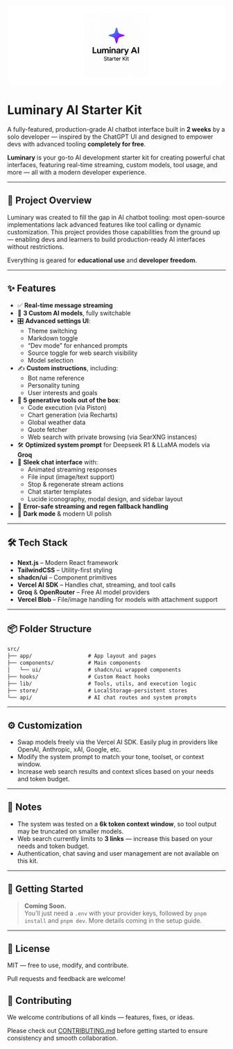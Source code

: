 <p align="center" style="background: #ffffff; padding: 1rem; border-radius: 1rem;">
  <img src="./public/LuminaryLogo.png" width="150" alt="Luminary Logo" />
</p>

# Luminary AI Starter Kit

A fully-featured, production-grade AI chatbot interface built in **2 weeks** by a solo developer — inspired by the ChatGPT UI and designed to empower devs with advanced tooling **completely for free**.  

**Luminary** is your go-to AI development starter kit for creating powerful chat interfaces, featuring real-time streaming, custom models, tool usage, and more — all with a modern developer experience.

---

## 🚀 Project Overview

Luminary was created to fill the gap in AI chatbot tooling: most open-source implementations lack advanced features like tool calling or dynamic customization. This project provides those capabilities from the ground up — enabling devs and learners to build production-ready AI interfaces without restrictions.

Everything is geared for **educational use** and **developer freedom**.

---

## ✨ Features

- ✅ **Real-time message streaming**
- 🧠 **3 Custom AI models**, fully switchable
- 🎛️ **Advanced settings UI**:
  - Theme switching
  - Markdown toggle
  - “Dev mode” for enhanced prompts
  - Source toggle for web search visibility
  - Model selection
- ✍️ **Custom instructions**, including:
  - Bot name reference
  - Personality tuning
  - User interests and goals
- 🧩 **5 generative tools out of the box**:
  - Code execution (via Piston)
  - Chart generation (via Recharts)
  - Global weather data
  - Quote fetcher
  - Web search with private browsing (via SearXNG instances)
- 🛠️ **Optimized system prompt** for Deepseek R1 & LLaMA models via **Groq**
- 💬 **Sleek chat interface** with:
  - Animated streaming responses
  - File input (image/text support)
  - Stop & regenerate stream actions
  - Chat starter templates
  - Lucide iconography, modal design, and sidebar layout
- 🧪 **Error-safe streaming and regen fallback handling**
- 🌙 **Dark mode** & modern UI polish

---

## 🛠 Tech Stack

- **Next.js** – Modern React framework
- **TailwindCSS** – Utility-first styling
- **shadcn/ui** – Component primitives
- **Vercel AI SDK** – Handles chat, streaming, and tool calls
- **Groq** & **OpenRouter** – Free AI model providers
- **Vercel Blob** – File/image handling for models with attachment support

---

## 📦 Folder Structure

```
src/
├── app/                  # App layout and pages
├── components/           # Main components
│   └── ui/               # shadcn/ui wrapped components
├── hooks/                # Custom React hooks
├── lib/                  # Tools, utils, and execution logic
├── store/                # LocalStorage-persistent stores
└── api/                  # AI chat routes and system prompts
```

---

## ⚙️ Customization

- Swap models freely via the Vercel AI SDK. Easily plug in providers like OpenAI, Anthropic, xAI, Google, etc.
- Modify the system prompt to match your tone, toolset, or context window.
- Increase web search results and context slices based on your needs and token budget.

---

## 🧪 Notes

- The system was tested on a **6k token context window**, so tool output may be truncated on smaller models.
- Web search currently limits to **3 links** — increase this based on your needs and token budget.
- Authentication, chat saving and user management are not available on this kit.

---

## 🧭 Getting Started

> **Coming Soon.**  
You’ll just need a `.env` with your provider keys, followed by `pnpm install` and `pnpm dev`. More details coming in the setup guide.

---

## 📄 License

MIT — free to use, modify, and contribute.

Pull requests and feedback are welcome!

## 🤝 Contributing

We welcome contributions of all kinds — features, fixes, or ideas.

Please check out [CONTRIBUTING.md](./CONTRIBUTING.md) before getting started to ensure consistency and smooth collaboration.
